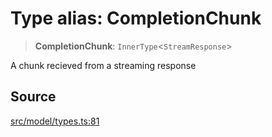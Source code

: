 # Type alias: CompletionChunk

> **CompletionChunk**: `InnerType`\<`StreamResponse`\>

A chunk recieved from a streaming response

## Source

[src/model/types.ts:81](https://github.com/dexaai/llm-tools/blob/2a387dc/src/model/types.ts#L81)
